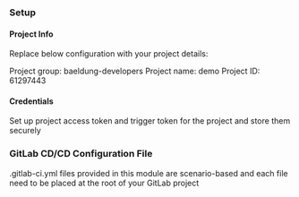 ### Setup

#### Project Info
Replace below configuration with your project details:

Project group: baeldung-developers
Project name: demo
Project ID: 61297443

#### Credentials
Set up project access token and trigger token for the project and store them securely

### GitLab CD/CD Configuration File
.gitlab-ci.yml files provided in this module are scenario-based and each file need to be placed at the root of your GitLab project


